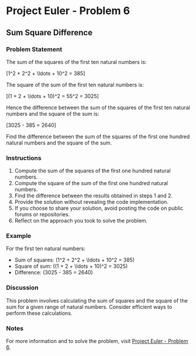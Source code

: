 # Project Euler - Problem 6

## Sum Square Difference

### Problem Statement

The sum of the squares of the first ten natural numbers is:

\[1^2 + 2^2 + \ldots + 10^2 = 385\]

The square of the sum of the first ten natural numbers is:

\[(1 + 2 + \ldots + 10)^2 = 55^2 = 3025\]

Hence the difference between the sum of the squares of the first ten natural numbers and the square of the sum is:

\[3025 - 385 = 2640\]

Find the difference between the sum of the squares of the first one hundred natural numbers and the square of the sum.

### Instructions

1. Compute the sum of the squares of the first one hundred natural numbers.
2. Compute the square of the sum of the first one hundred natural numbers.
3. Find the difference between the results obtained in steps 1 and 2.
4. Provide the solution without revealing the code implementation.
5. If you choose to share your solution, avoid posting the code on public forums or repositories.
6. Reflect on the approach you took to solve the problem.

### Example

For the first ten natural numbers:
- Sum of squares: \(1^2 + 2^2 + \ldots + 10^2 = 385\)
- Square of sum: \((1 + 2 + \ldots + 10)^2 = 3025\)
- Difference: \(3025 - 385 = 2640\)

### Discussion

This problem involves calculating the sum of squares and the square of the sum for a given range of natural numbers. Consider efficient ways to perform these calculations.

### Notes

For more information and to solve the problem, visit [Project Euler - Problem 6](https://projecteuler.net/problem=6).
